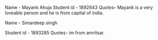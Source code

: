 Name  - Mayank Ahuja
Student id - 1892643
Quotes- Mayank is a very loveable person and he is from capital of india.





Name  - Simardeep singh 

Student id - 1893285
Quotes- im from amritsar.





